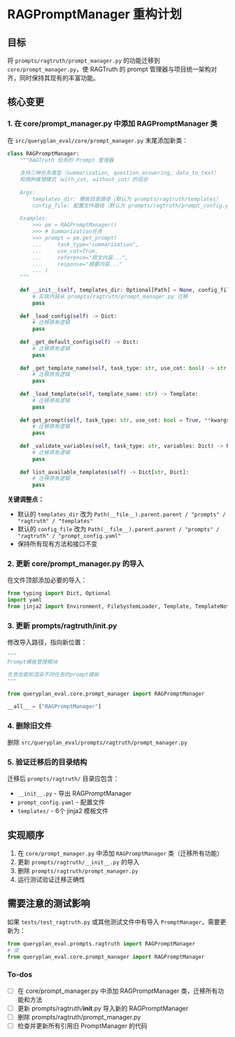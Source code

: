 <!-- 49f5cea5-08b6-4bcc-bb1d-3c0596fd0110 876ab8c6-8006-4930-8ea7-5ac16b2255fb -->
# RAGPromptManager 重构计划

## 目标

将 `prompts/ragtruth/prompt_manager.py` 的功能迁移到 `core/prompt_manager.py`，使 RAGTruth 的 prompt 管理器与项目统一架构对齐，同时保持其现有的丰富功能。

## 核心变更

### 1. 在 core/prompt_manager.py 中添加 RAGPromptManager 类

在 `src/queryplan_eval/core/prompt_manager.py` 末尾添加新类：

```python
class RAGPromptManager:
    """RAGTruth 任务的 Prompt 管理器
    
    支持三种任务类型（summarization, question_answering, data_to_text）
    和两种推理模式（with_cot, without_cot）的组合
    
    Args:
        templates_dir: 模板目录路径（默认为 prompts/ragtruth/templates）
        config_file: 配置文件路径（默认为 prompts/ragtruth/prompt_config.yaml）
    
    Examples:
        >>> pm = RAGPromptManager()
        >>> # Summarization任务
        >>> prompt = pm.get_prompt(
        ...     task_type="summarization",
        ...     use_cot=True,
        ...     reference="原文内容...",
        ...     response="摘要内容..."
        ... )
    """
    
    def __init__(self, templates_dir: Optional[Path] = None, config_file: Optional[Path] = None):
        # 实现内容从 prompts/ragtruth/prompt_manager.py 迁移
        pass
    
    def _load_config(self) -> Dict:
        # 迁移原有逻辑
        pass
    
    def _get_default_config(self) -> Dict:
        # 迁移原有逻辑
        pass
    
    def _get_template_name(self, task_type: str, use_cot: bool) -> str:
        # 迁移原有逻辑
        pass
    
    def _load_template(self, template_name: str) -> Template:
        # 迁移原有逻辑
        pass
    
    def get_prompt(self, task_type: str, use_cot: bool = True, **kwargs) -> str:
        # 迁移原有逻辑
        pass
    
    def _validate_variables(self, task_type: str, variables: Dict) -> None:
        # 迁移原有逻辑
        pass
    
    def list_available_templates(self) -> Dict[str, Dict]:
        # 迁移原有逻辑
        pass
```

**关键调整点：**

- 默认的 `templates_dir` 改为 `Path(__file__).parent.parent / "prompts" / "ragtruth" / "templates"`
- 默认的 `config_file` 改为 `Path(__file__).parent.parent / "prompts" / "ragtruth" / "prompt_config.yaml"`
- 保持所有现有方法和接口不变

### 2. 更新 core/prompt_manager.py 的导入

在文件顶部添加必要的导入：

```python
from typing import Dict, Optional
import yaml
from jinja2 import Environment, FileSystemLoader, Template, TemplateNotFound
```

### 3. 更新 prompts/ragtruth/**init**.py

修改导入路径，指向新位置：

```python
"""
Prompt模板管理模块

负责加载和渲染不同任务的prompt模板
"""

from queryplan_eval.core.prompt_manager import RAGPromptManager

__all__ = ["RAGPromptManager"]
```

### 4. 删除旧文件

删除 `src/queryplan_eval/prompts/ragtruth/prompt_manager.py`

### 5. 验证迁移后的目录结构

迁移后 `prompts/ragtruth/` 目录应包含：

- `__init__.py` - 导出 RAGPromptManager
- `prompt_config.yaml` - 配置文件
- `templates/` - 6个 jinja2 模板文件

## 实现顺序

1. 在 `core/prompt_manager.py` 中添加 `RAGPromptManager` 类（迁移所有功能）
2. 更新 `prompts/ragtruth/__init__.py` 的导入
3. 删除 `prompts/ragtruth/prompt_manager.py`
4. 运行测试验证迁移正确性

## 需要注意的测试影响

如果 `tests/test_ragtruth.py` 或其他测试文件中有导入 `PromptManager`，需要更新为：

```python
from queryplan_eval.prompts.ragtruth import RAGPromptManager
# 或
from queryplan_eval.core.prompt_manager import RAGPromptManager
```

### To-dos

- [ ] 在 core/prompt_manager.py 中添加 RAGPromptManager 类，迁移所有功能和方法
- [ ] 更新 prompts/ragtruth/__init__.py 导入新的 RAGPromptManager
- [ ] 删除 prompts/ragtruth/prompt_manager.py
- [ ] 检查并更新所有引用旧 PromptManager 的代码